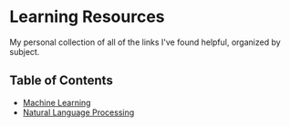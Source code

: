 # Learning Resources

My personal collection of all of the links I've found helpful, organized by subject.

## Table of Contents

* [Machine Learning](https://github.com/stevenschmatz/learning-resources/blob/master/machine-learning.md)
* [Natural Language Processing](https://github.com/stevenschmatz/learning-resources/blob/master/natural-language-processing.md)

